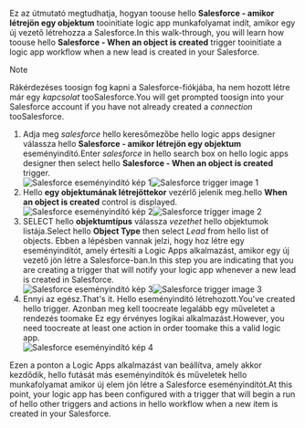 <span data-ttu-id="d4dd5-101">Ez az útmutató megtudhatja, hogyan toouse hello **Salesforce - amikor létrejön egy objektum** tooinitiate logic app munkafolyamat indít, amikor egy új vezető létrehozza a Salesforce.</span><span class="sxs-lookup"><span data-stu-id="d4dd5-101">In this walk-through, you will learn how toouse hello **Salesforce - When an object is created** trigger tooinitiate a logic app workflow when a new lead is created in your Salesforce.</span></span>

> [!NOTE]
> <span data-ttu-id="d4dd5-102">Rákérdezéses toosign fog kapni a Salesforce-fiókjába, ha nem hozott létre már egy *kapcsolat* tooSalesforce.</span><span class="sxs-lookup"><span data-stu-id="d4dd5-102">You will get prompted toosign into your Salesforce account if you have not already created a *connection* tooSalesforce.</span></span>  
> 
> 

1. <span data-ttu-id="d4dd5-103">Adja meg *salesforce* hello keresőmezőbe hello logic apps designer válassza hello **Salesforce - amikor létrejön egy objektum** eseményindító.</span><span class="sxs-lookup"><span data-stu-id="d4dd5-103">Enter *salesforce* in hello search box on hello logic apps designer then select hello **Salesforce - When an object is created**  trigger.</span></span>  
   <span data-ttu-id="d4dd5-104">![Salesforce eseményindító kép 1](./media/connectors-create-api-salesforce/trigger-1.png)</span><span class="sxs-lookup"><span data-stu-id="d4dd5-104">![Salesforce trigger image 1](./media/connectors-create-api-salesforce/trigger-1.png)</span></span>   
2. <span data-ttu-id="d4dd5-105">Hello **egy objektumának létrejöttekor** vezérlő jelenik meg.</span><span class="sxs-lookup"><span data-stu-id="d4dd5-105">hello **When an object is created** control is displayed.</span></span>  
   <span data-ttu-id="d4dd5-106">![Salesforce eseményindító kép 2](./media/connectors-create-api-salesforce/trigger-2.png)</span><span class="sxs-lookup"><span data-stu-id="d4dd5-106">![Salesforce trigger image 2](./media/connectors-create-api-salesforce/trigger-2.png)</span></span>   
3. <span data-ttu-id="d4dd5-107">SELECT hello **objektumtípus** válassza *vezethet* hello objektumok listája.</span><span class="sxs-lookup"><span data-stu-id="d4dd5-107">Select hello **Object Type** then select *Lead* from hello list of objects.</span></span> <span data-ttu-id="d4dd5-108">Ebben a lépésben vannak jelzi, hogy hoz létre egy eseményindítót, amely értesíti a Logic Apps alkalmazást, amikor egy új vezető jön létre a Salesforce-ban.</span><span class="sxs-lookup"><span data-stu-id="d4dd5-108">In this step you are indicating that you are creating a trigger that will notify your logic app whenever a new lead is created in Salesforce.</span></span>   
   <span data-ttu-id="d4dd5-109">![Salesforce eseményindító kép 3](./media/connectors-create-api-salesforce/trigger-3.png)</span><span class="sxs-lookup"><span data-stu-id="d4dd5-109">![Salesforce trigger image 3](./media/connectors-create-api-salesforce/trigger-3.png)</span></span>   
4. <span data-ttu-id="d4dd5-110">Ennyi az egész.</span><span class="sxs-lookup"><span data-stu-id="d4dd5-110">That's it.</span></span> <span data-ttu-id="d4dd5-111">Hello eseményindító létrehozott.</span><span class="sxs-lookup"><span data-stu-id="d4dd5-111">You've created hello trigger.</span></span> <span data-ttu-id="d4dd5-112">Azonban meg kell toocreate legalább egy műveletet a rendezés toomake Ez egy érvényes logikai alkalmazást.</span><span class="sxs-lookup"><span data-stu-id="d4dd5-112">However, you need toocreate at least one action in order toomake this a valid logic app.</span></span>    
   ![Salesforce eseményindító kép 4](./media/connectors-create-api-salesforce/trigger-4.png)   

<span data-ttu-id="d4dd5-114">Ezen a ponton a Logic Apps alkalmazást van beállítva, amely akkor kezdődik, hello futását más eseményindítók és műveletek hello munkafolyamat amikor új elem jön létre a Salesforce eseményindítót.</span><span class="sxs-lookup"><span data-stu-id="d4dd5-114">At this point, your logic app has been configured with a trigger that will begin a run of hello other triggers and actions in hello workflow when a new item is created in your Salesforce.</span></span>  

